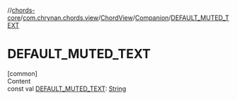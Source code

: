 //[chords-core](../../../../index.md)/[com.chrynan.chords.view](../../index.md)/[ChordView](../index.md)/[Companion](index.md)/[DEFAULT_MUTED_TEXT](-d-e-f-a-u-l-t_-m-u-t-e-d_-t-e-x-t.md)



# DEFAULT_MUTED_TEXT  
[common]  
Content  
const val [DEFAULT_MUTED_TEXT](-d-e-f-a-u-l-t_-m-u-t-e-d_-t-e-x-t.md): [String](https://kotlinlang.org/api/latest/jvm/stdlib/kotlin/-string/index.html)  



